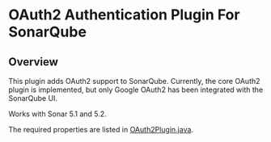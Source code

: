 # OAuth2 Authentication Plugin For SonarQube

## Overview

This plugin adds OAuth2 support to SonarQube. Currently, the core OAuth2 plugin is implemented, but only Google OAuth2 has been integrated with the SonarQube UI.

Works with Sonar 5.1 and 5.2.

The required properties are listed in [OAuth2Plugin.java](src/main/java/org/salvian/sonar/plugins/oauth2/OAuth2Plugin.java).

